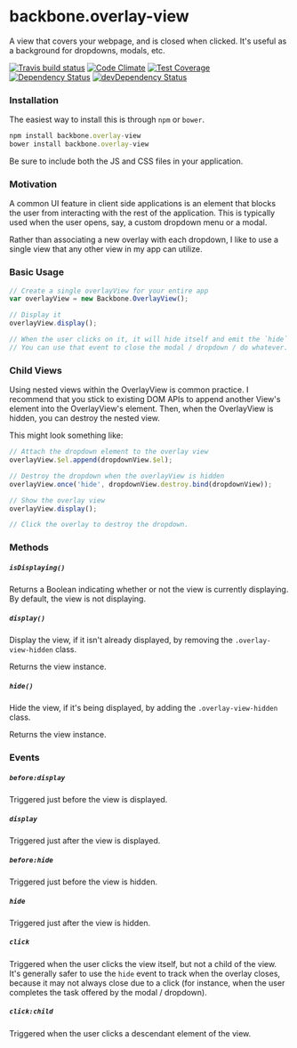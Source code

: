 # backbone.overlay-view

A view that covers your webpage, and is closed when clicked. It's useful as a background for
dropdowns, modals, etc.

[![Travis build status](http://img.shields.io/travis/jmeas/backbone.overlay-view.svg?style=flat)](https://travis-ci.org/jmeas/backbone.overlay-view)
[![Code Climate](https://codeclimate.com/github/jmeas/backbone.overlay-view/badges/gpa.svg)](https://codeclimate.com/github/jmeas/backbone.overlay-view)
[![Test Coverage](https://codeclimate.com/github/jmeas/backbone.overlay-view/badges/coverage.svg)](https://codeclimate.com/github/jmeas/backbone.overlay-view)
[![Dependency Status](https://david-dm.org/jmeas/backbone.overlay-view.svg)](https://david-dm.org/jmeas/backbone.overlay-view)
[![devDependency Status](https://david-dm.org/jmeas/backbone.overlay-view/dev-status.svg)](https://david-dm.org/jmeas/backbone.overlay-view#info=devDependencies)

### Installation

The easiest way to install this is through `npm` or `bower`.

```js
npm install backbone.overlay-view
bower install backbone.overlay-view
```

Be sure to include both the JS and CSS files in your application.

### Motivation

A common UI feature in client side applications is an element that blocks the
user from interacting with the rest of the application. This is typically used when
the user opens, say, a custom dropdown menu or a modal.

Rather than associating a new overlay with each dropdown, I like to use a single view
that any other view in my app can utilize.

### Basic Usage

```js
// Create a single overlayView for your entire app
var overlayView = new Backbone.OverlayView();

// Display it
overlayView.display();

// When the user clicks on it, it will hide itself and emit the `hide` event.
// You can use that event to close the modal / dropdown / do whatever.
```

### Child Views

Using nested views within the OverlayView is common practice. I recommend that you
stick to existing DOM APIs to append another View's element into the OverlayView's
element. Then, when the OverlayView is hidden, you can destroy the nested view.

This might look something like:

```js
// Attach the dropdown element to the overlay view
overlayView.$el.append(dropdownView.$el);

// Destroy the dropdown when the overlayView is hidden
overlayView.once('hide', dropdownView.destroy.bind(dropdownView));

// Show the overlay view
overlayView.display();

// Click the overlay to destroy the dropdown.
```

### Methods

##### `isDisplaying()`

Returns a Boolean indicating whether or not the view is currently displaying. By
default, the view is not displaying.

##### `display()`

Display the view, if it isn't already displayed, by removing the
`.overlay-view-hidden` class.

Returns the view instance.

##### `hide()`

Hide the view, if it's being displayed, by adding the `.overlay-view-hidden`
class.

Returns the view instance.

### Events

##### `before:display`

Triggered just before the view is displayed.

##### `display`

Triggered just after the view is displayed.

##### `before:hide`

Triggered just before the view is hidden.

##### `hide`

Triggered just after the view is hidden.

##### `click`

Triggered when the user clicks the view itself, but not a child of the view. It's
generally safer to use the `hide` event to track when the overlay closes, because it
may not always close due to a click (for instance, when the user completes the task
offered by the modal / dropdown).

##### `click:child`

Triggered when the user clicks a descendant element of the view.
